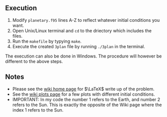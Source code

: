## Execution
 1. Modify `planetary.f95` lines A-Z to reflect whatever initial conditions you want.
 2. Open Unix/Linux terminal and `cd` to the driectory which includes the files.
 3. Run the `makefile` by typying `make`.
 4. Execute the created `3plan` file by running `./3plan` in the terminal.
 
The execution can also be done in Windows. The procedure will however be different to the above steps.

## Notes
- Please see the [wiki home page](https://github.com/spyderkam/CR3BP/wiki) for $\LaTeX$ write up of the problem.
- See the [wiki plots page](https://github.com/spyderkam/CR3BP/wiki/Plots) for a few plots with different initial conditions.
- IMPORTANT: In my code the number 1 refers to the Earth, and number 2 refers to the Sun. This is exactly the opposite of the Wiki page where the index 1 refers to the Sun.
